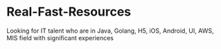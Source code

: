 # Real-Fast-Resources
Looking for IT talent who are in Java, Golang, H5, iOS, Android, UI, AWS, MIS field with significant experiences
